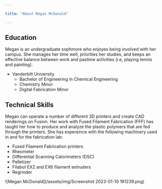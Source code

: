 ```yaml
---

title: "About Megan McDonald"

---
```


## Education

Megan is an undergraduate sophmore who enjoyes being involved with her campus. She manages her time well, priorities her studies, and keeps an effective balance between work and pastime activities (i.e, playing tennis and painting). 

* Vanderbilt University
  * Bachelor of Engineering in Chemical Engineering
  * Chemistry Minor
  * Digital Fabrication Minor

## Technical Skills

Megan can operate a number of different 3D printers and create CAD renderings on Fusion. Her work with Fused Filament Fabrication (FFF) has taught her how to produce and analyze the plastic polymers that are fed through the printers. She has expereince with the following machinery used in and for the fabrication lab:

* Fused Filament Fabrication printers
* Rheometer
* Differential Scanning Calorimeters (DSC)
* Pelletizer
* Filabot EX2 and EX6 filament extruders
* Regrinder

![Megan McDonald](/assets/img/Screenshot 2023-01-10 191239.png)
